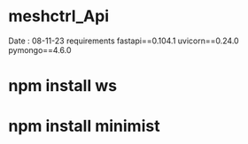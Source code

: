 # meshctrl_Api

Date : 08-11-23
requirements
fastapi==0.104.1
uvicorn==0.24.0
pymongo==4.6.0
# npm install ws
# npm install minimist
